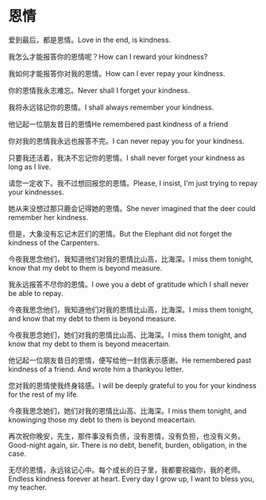 # 恩情

<p><span class="chinese">爱到最后，都是恩情。</span><span class="english">Love in the end, is kindness.</span></p>

<p><span class="chinese">我怎么才能报答你的恩情呢？</span><span class="english">How can I reward your kindness?</span></p>

<p><span class="chinese">我如何才能报答你对我的恩情。</span><span class="english">How can I ever repay your kindness.</span></p>

<p><span class="chinese">你的恩情我永志难忘。</span><span class="english">Never shall I forget your kindness.</span></p>

<p><span class="chinese">我将永远铭记你的恩情。</span><span class="english">I shall always remember your kindness.</span></p>

<p><span class="chinese">他记起一位朋友昔日的恩情</span><span class="english">He remembered past kindness of a friend</span></p>

<p><span class="chinese">你对我的恩情我永远也报答不完。</span><span class="english">I can never repay you for your kindness.</span></p>

<p><span class="chinese">只要我还活着，我决不忘记你的恩情。</span><span class="english">I shall never forget your kindness as long as I live.</span></p>

<p><span class="chinese">请您一定收下。我不过想回报您的恩情。</span><span class="english">Please, I insist, I'm just trying to repay your kindnesses.</span></p>

<p><span class="chinese">她从来没想过那只鹿会记得她的恩情。</span><span class="english">She never imagined that the deer could remember her kindness.</span></p>

<p><span class="chinese">但是，大象没有忘记木匠们的恩情。</span><span class="english">But the Elephant did not forget the kindness of the Carpenters.</span></p>

<p><span class="chinese">今夜我思念他们，我知道他们对我的恩情比山高，比海深。</span><span class="english">I miss them tonight, know that my debt to them is beyond measure.</span></p>

<p><span class="chinese">我永远报答不尽你的恩情。</span><span class="english">I owe you a debt of gratitude which I shall never be able to repay.</span></p>

<p><span class="chinese">今夜我思念他们，我知道他们对我的恩情比山高，比海深。</span><span class="english">I miss them tonight, and know that my debt to them is beyond measure.</span></p>

<p><span class="chinese">今夜我思念她们，她们对我的恩情比山高、比海深。</span><span class="english">I miss them tonight, and know that my debt to them is beyond meacertain.</span></p>

<p><span class="chinese">他记起一位朋友昔日的恩情，便写给他一封信表示感谢。</span><span class="english">He remembered past kindness of a friend. And wrote him a thankyou letter.</span></p>

<p><span class="chinese">您对我的恩情使我终身铭感。</span><span class="english">I will be deeply grateful to you for your kindness for the rest of my life.</span></p>

<p><span class="chinese">今夜我思念她们，她们对我的恩情比山高、比海深。</span><span class="english">I miss them tonight, and knowinging those my debt to them is beyond meacertain.</span></p>

<p><span class="chinese">再次祝你晚安，先生，那件事没有负债，没有恩情，没有负担，也没有义务。</span><span class="english">Good-night again, sir. There is no debt, benefit, burden, obligation, in the case.</span></p>

<p><span class="chinese">无尽的恩情，永远铭记心中。每个成长的日子里，我都要祝福你，我的老师。</span><span class="english">Endless kindness forever at heart. Every day I grow up, I want to bless you, my teacher.</span></p>


